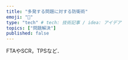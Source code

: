 ```yaml
---
title: "多発する問題に対する防衛術"
emoji: "🌊"
type: "tech" # tech: 技術記事 / idea: アイデア
topics: ["問題解決"]
published: false
---
```

FTAやSCR，TPSなど．